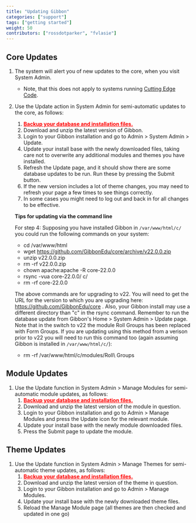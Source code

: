 ```yaml
---
title: "Updating Gibbon"
categories: ["support"]
tags: ["getting started"]
weight: 50
contributors: ["rossdotparker", "fvlasie"]
---
```


## Core Updates

1.  The system will alert you of new updates to the core, when you visit System Admin.
    *   Note, that this does not apply to systems running [Cutting Edge Code](https://gibbonedu.org/cutting-edge-code/).
2.  Use the Update action in System Admin for semi-automatic updates to the core, as follows:
    1.  <span style="text-decoration: underline; color: #ff0000;">**Backup your database and installation files.**</span>
    2.  Download and unzip the latest version of Gibbon.
    3.  Login to your Gibbon installation and go to Admin > System Admin > Update.
    4.  Update your install base with the newly downloaded files, taking care not to overwrite any additional modules and themes you have installed.
    5.  Refresh the Update page, and it should show there are some database updates to be run. Run these by pressing the Submit button.
    6.  If the new version includes a lot of theme changes, you may need to refresh your page a few times to see things correctly.
    7.  In some cases you might need to log out and back in for all changes to be effective.
    
    
    **Tips for updating via the command line**
    
    For step 4: Supposing you have installed Gibbon in <code>/var/www/html/c/</code> you could run the following commands on your system:
   
      *  cd /var/www/html
      *  wget https://github.com/GibbonEdu/core/archive/v22.0.0.zip
      *  unzip v22.0.0.zip
      *  rm -rf v22.0.0.zip
      *  chown apache:apache -R core-22.0.0
      *  rsync -vua core-22.0.0/ c/
      *  rm -rf core-22.0.0
      
    The above commands are for upgrading to v22. You will need to get the URL for the version to which you are upgrading here: https://github.com/GibbonEdu/core . Also, your Gibbon install may use a different directory than "c" in the rsync command. Remember to run the database update from Gibbon's Home > System Admin > Update page. 
      Note that in the switch to v22 the module Roll Groups has been replaced with Form Groups. If you are updating using this method from a verison prior to v22 you will need to run this command too (again assuming Gibbon is installed in <code>/var/www/html/c/</code>):
      
      *  rm -rf /var/www/html/c/modules/Roll\ Groups

## Module Updates

1.  Use the Update function in System Admin > Manage Modules for semi-automatic module updates, as follows:
    1.  <span style="text-decoration: underline; color: #ff0000;">**Backup your database and installation files.**</span>
    2.  Download and unzip the latest version of the module in question.
    3.  Login to your Gibbon installation and go to Admin > Manage Modules and press the Update icon for the relevant module.
    4.  Update your install base with the newly module downloaded files.
    5.  Press the Submit page to update the module.

## Theme Updates

1.  Use the Update function in System Admin > Manage Themes for semi-automatic theme updates, as follows:
    1.  <span style="text-decoration: underline; color: #ff0000;">**Backup your database and installation files.**</span>
    2.  Download and unzip the latest version of the theme in question.
    3.  Login to your Gibbon installation and go to Admin > Manage Modules.
    4.  Update your install base with the newly downloaded theme files.
    5.  Reload the Manage Module page (all themes are then checked and updated in one go)

